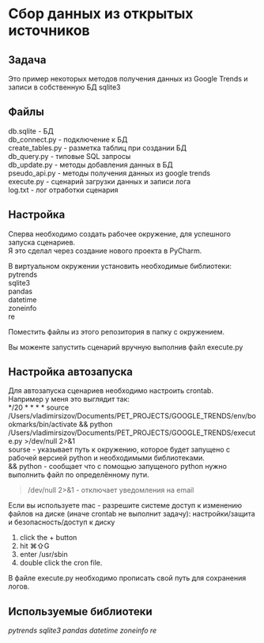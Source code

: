 # Сбор данных из открытых источников 

## Задача 
Это пример некоторых методов получения данных из Google Trends и записи в собственную БД sqlite3


## Файлы
db.sqlite - БД  
db_connect.py - подключение к БД  
create_tables.py - разметка таблиц при создании БД  
db_query.py - типовые SQL запросы  
db_update.py - методы добавления данных в БД  
pseudo_api.py - методы получения данных из google trends  
execute.py - сценарий загрузки данных и записи лога  
log.txt - лог отработки сценария  
  
## Настройка
Сперва необходимо создать рабочее окружение, для успешного запуска сценариев.  
Я это сделал через создание нового проекта в PyCharm.  

В виртуальном окружении установить необходимые библиотеки:  
pytrends  
sqlite3  
pandas  
datetime  
zoneinfo  
re

Поместить файлы из этого репозитория в папку с окружением.

Вы моженте запустить сценарий вручную выполнив файл execute.py

## Настройка автозапуска

Для автозапуска сценариев необходимо настроить crontab.  
Например у меня это выглядит так:  
*/20 * * * * source /Users/vladimirsizov/Documents/PET_PROJECTS/GOOGLE_TRENDS/env/bookmarks/bin/activate && python /Users/vladimirsizov/Documents/PET_PROJECTS/GOOGLE_TRENDS/execute.py >/dev/null 2>&1  
sourse - указывает путь к окружению, которое будет запущено с рабочей версией python и необходимыми библиотеками.  
&& python - сообщает что с помощью запущеного python  нужно выполнить файл по определённому пути.  
>/dev/null 2>&1 - отключает уведомления на email

Если вы используете mac - разрешите системе доступ к изменению файлов на диске (иначе crontab не выполнит задачу):
настройки/защита и безопасность/доступ к диску
1. click the + button
2. hit ⌘⇧G
3. enter /usr/sbin
4. double click the cron file.

В файле execute.py необходимо прописать свой путь для сохранения логов.
## Используемые библиотеки

*pytrends sqlite3 pandas datetime zoneinfo re* 

